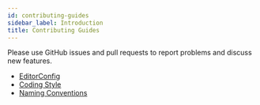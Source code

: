 ```yaml
---
id: contributing-guides
sidebar_label: Introduction
title: Contributing Guides
---
```


Please use GitHub issues and pull requests to report problems and discuss new features.

- [EditorConfig](contributing/editorconfig.md)
- [Coding Style](contributing/coding-style.md)
- [Naming Conventions](contributing/naming.md)
